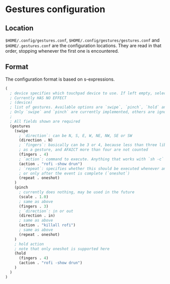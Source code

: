 # Gestures configuration
## Location
`$HOME/.config/gestures.conf`, `$HOME/.config/gestures/gestures.conf` and `$HOME/.gestures.conf`
are the configuration locations. They are read in that order, stopping whenever the first one is
encountered.
## Format
The configuration format is based on s-expressions.
```lisp
(
  ; device specifies which touchpad device to use. If left empty, selection is automatic.
  ; Currently HAS NO EFFECT
  ; (device)
  ; list of gestures. Available options are `swipe`, `pinch`, `hold` and `rotate`.
  ; Only `swipe` and `pinch` are currently implemented, others are ignored.
  ;
  ; All fields shown are required
  (gestures
    (swipe
      ; `direction`: can be N, S, E, W, NE, NW, SE or SW
      (direction . N)
      ; `fingers`: basically can be 3 or 4, because less than three libinput does not recognize
      ; as a gesture, and AFAICT more than four are not counted
      (fingers . 4)
      ; `action`: command to execute. Anything that works with `sh -c` should work here.
      (action . "rofi -show drun")
      ; `repeat`: specifies whether this should be executed whenever an update event is recieved (`continuous`)
      ; or only after the event is complete (`oneshot`)
      (repeat . oneshot)
    )
    (pinch
      ; currently does nothing, may be used in the future
      (scale . 1.0)
      ; same as above
      (fingers . 3)
      ; `direction`: in or out
      (direction . in)
      ; same as above
      (action . "killall rofi")
      ; same as above
      (repeat . oneshot)
    )
    ; hold action
    ; note that only oneshot is supported here
    (hold
      (fingers . 4)
      (action . "rofi -show drun")
    )
  )
)
  
```
